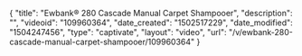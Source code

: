 {
    "title": "Ewbank&reg; 280 Cascade Manual Carpet Shampooer",
    "description": "",
    "videoid": "109960364",
    "date_created": "1502517229",
    "date_modified": "1504247456",
    "type": "captivate",
    "layout": "video",
    "url": "\/v\/ewbank-280-cascade-manual-carpet-shampooer\/109960364"
}